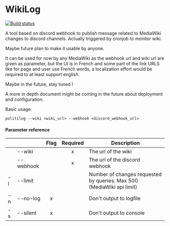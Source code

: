 # WikiLog

[![Build status](https://ci.appveyor.com/api/projects/status/5n6fifahr986mj8c/branch/main?svg=true)](https://ci.appveyor.com/project/Manu404/wikidiscordnotifier/branch/main)



A tool based on discord webhook to publish message related to MediaWiki changes to discord channels. Actually triggered by cronjob to monitor wiki.

Maybe future plan to make it usable by anyone. 

It can be used for now by any MediaWiki as the webhook url and wiki url are given as parameter, but the UI is in French and some part of the link URLS like for page and user use French words, a localization effort would be required to at least support english.

Maybe in the future, stay tuned !

A more in depth document might be coming in the future about deployment and configuration.

Basic usage:

```
politilog --wiki <wiki_url> --webhook <discord_webhook_url> 
```

#### Parameter reference

|      |           | Flag | Required | Description                                                  |
| ---- | --------- | :--: | :------: | ------------------------------------------------------------ |
|      | --wiki    |      |    x     | The url of the wiki                                          |
|      | --webhook |      |    x     | The url of the discord webhook                               |
| -l   | --limit   |      |          | Number of changes requested by queries. Max 500 (MediaWiki api limit) |
| -n   | --no-log  |  x   |          | Don't output to logfile                                      |
| -s   | --silent  |  x   |          | Don't output to console                                      |


